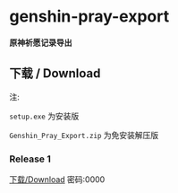 # genshin-pray-export

**原神祈愿记录导出**

## 下载 / Download

注:

`setup.exe` 为安装版

`Genshin_Pray_Export.zip` 为免安装解压版

### Release 1
[下载/Download](https://auroraziling.lanzouv.com/b02jk3ydc)
密码:0000
